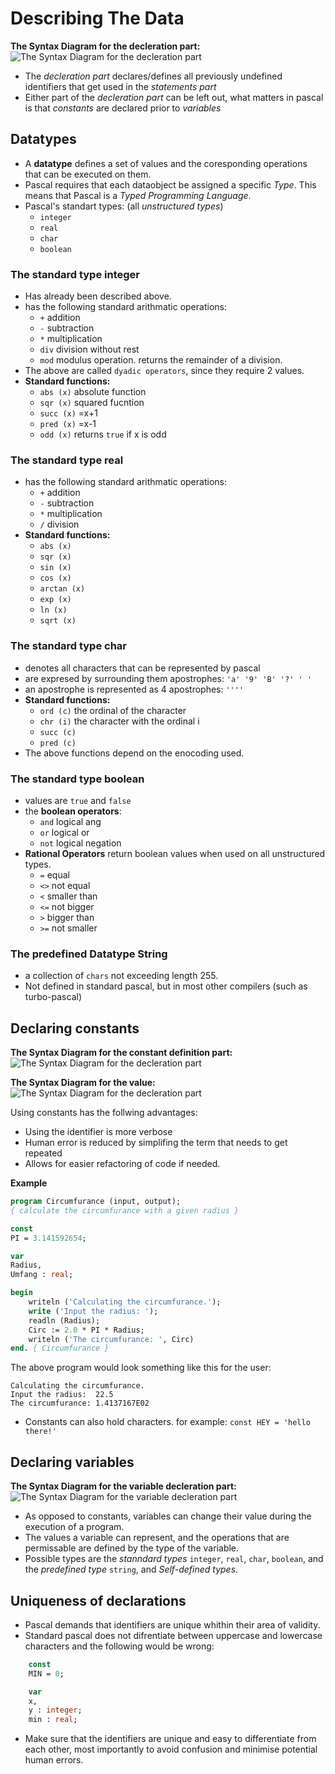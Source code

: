 # Describing The Data

**The Syntax Diagram for the decleration part:**
![The Syntax Diagram for the decleration part](..//syntaxdiagram-pascal-program-decleration-part.png)

* The *decleration part* declares/defines all previously undefined identifiers that get used in the *statements part*
* Either part of the *decleration part* can be left out, what matters in pascal is that *constants* are declared prior to *variables*

## Datatypes

* A **datatype** defines a set of values and the coresponding operations that can be executed on them.
* Pascal requires that each dataobject be assigned a specific *Type*. This means that Pascal is a *Typed Programming Language*.
* Pascal's standart types: (all *unstructured types*)
	* `integer`
	* `real`
	* `char`
	* `boolean`

### The standard type integer

* Has already been described above.
* has the following standard arithmatic operations:
	* `+`		addition
	* `-`		subtraction
	* `*`		multiplication
	* `div`	division without rest
	* `mod`	modulus operation. returns the remainder of a division.
* The above are called `dyadic operators`, since they require 2 values.
* **Standard functions:**
	* `abs (x)`		absolute function
	* `sqr (x)`		squared fucntion
	* `succ (x)` 	=x+1
	* `pred (x)`	=x-1
	* `odd (x)`		returns `true` if x is odd

### The standard type real

* has the following standard arithmatic operations:
	* `+`		addition
	* `-`		subtraction
	* `*`		multiplication
	* `/`		division
* **Standard functions:**
	* `abs (x)`
	* `sqr (x)`
	* `sin (x)`
	* `cos (x)`
	* `arctan (x)`
	* `exp (x)`
	* `ln (x)`
	* `sqrt (x)`

### The standard type char

* denotes all characters that can be represented by pascal
* are expresed by surrounding them apostrophes: `'a' '9' 'B' '?' ' '`
* an apostrophe is represented as 4 apostrophes: `''''`
* **Standard functions:**
	* `ord (c)` the ordinal of the character
	* `chr (i)` the character with the ordinal i
	* `succ (c)`
	* `pred (c)`
* The above functions depend on the enocoding used.

### The standard type boolean

* values are `true` and `false`
* the **boolean operators**:
	* `and` 	logical ang
	* `or` 	logical or
	* `not` 	logical negation
* **Rational Operators** return boolean values when used on all unstructured types.
	* `=` 	equal
	* `<>` 	not equal
	* `<` 	smaller than
	* `<=` 	not bigger
	* `>` 	bigger than
	* `>=` 	not smaller

### The predefined Datatype String

* a collection of `chars` not exceeding length 255.
* Not defined in standard pascal, but in most other compilers (such as turbo-pascal)

## Declaring constants

**The Syntax Diagram for the constant definition part:**
![The Syntax Diagram for the decleration part](..//syntaxdiagram-pascal-program-constant-definition-part.png)

**The Syntax Diagram for the value:**
![The Syntax Diagram for the decleration part](..//syntaxdiagram-pascal-program-value.png)

Using constants has the follwing advantages:
* Using the identifier is more verbose
* Human error is reduced by simplifing the term that needs to get repeated
* Allows for easier refactoring of code if needed.

**Example**

````pascal
program Circumfurance (input, output);
{ calculate the circumfurance with a given radius }

const
PI = 3.141592654;

var
Radius,
Umfang : real;

begin
	writeln ('Calculating the circumfurance.');
	write ('Input the radius: ');
	readln (Radius);
	Circ := 2.0 * PI * Radius;
	writeln ('The circumfurance: ', Circ)
end. { Circumfurance }
````

The above program would look something like this for the user:

````
Calculating the circumfurance.
Input the radius:  22.5
The circumfurance: 1.4137167E02
````

* Constants can also hold characters. for example: `const HEY = 'hello there!'`

## Declaring variables

**The Syntax Diagram for the variable decleration part:**
![The Syntax Diagram for the variable decleration part](..//syntaxdiagram-pascal-program-variable_decleration-part.png)

* As opposed to constants, variables can change their value during the execution of a program.
* The values a variable can represent, and the operations that are permissable are defined by the type of the variable.
* Possible types are the *stanndard types* `integer`, `real`, `char`, `boolean`, and the *predefined type* `string`, and  *Self-defined types*.

## Uniqueness of declarations

* Pascal demands that identifiers are unique whithin their area of validity.
* Standard pascal does not difrentiate between uppercase and lowercase characters and the following would be wrong:

````pascal
    const
    MIN = 0;

    var
    x,
    y : integer;
    min : real;
````
* Make sure that the identifiers are unique and easy to differentiate from each other, most importantly to avoid confusion and minimise potential human errors.
